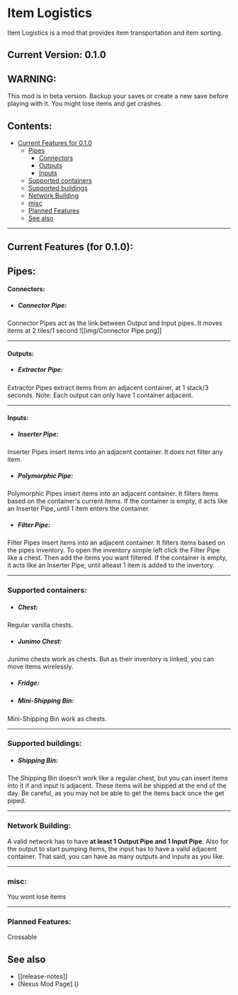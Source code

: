 # Item Logistics
Item Logistics is a mod that provides item transportation and item sorting.

## Current Version: 0.1.0

## WARNING:
This mod is in beta version. Backup your saves or create a new save before playing with it. You might lose items and get crashes.

## Contents:
- [Current Features for 0.1.0](#current-features-for-010)
	- [Pipes](#pipes)
		- [Connectors](#connectors)
		- [Outputs](#outputs)
		- [Inputs](#inputs)
	-  [Supported containers](#supported-containers)
	-  [Supported buildings](#supported-buildings)
	-  [Network Building](#network-building)
	-  [misc](#misc)
	-  [Planned Features](#planned-features)
	-  [See also](#see-also)

---

## Current Features (for 0.1.0):

## Pipes:
#### Connectors:
- ##### Connector Pipe: 
Connector Pipes act as the link between Output and Input pipes.
It moves items at 2 tiles/1 second
![[img/Connector Pipe.png]] 

---

#### Outputs:
- ##### Extractor Pipe:
Extractor Pipes extract items from an adjacent container, at 1 stack/3 seconds.
Note: Each output can only have 1 container adjacent. 

---

#### Inputs:
- ##### Inserter Pipe:
Inserter Pipes insert items into an adjacent container. It does not filter any item.
- ##### Polymorphic Pipe:
Polymorphic Pipes insert items into an adjacent container. It filters items based on the container's current items. If the container is empty, it acts like an Inserter Pipe, until 1 item enters the container.
- ##### Filter Pipe:
Filter Pipes insert items into an adjacent container. It filters items based on the pipes inventory. To open the inventory simple left click the Filter Pipe like a chest. Then add the items you want filtered. If the container is empty, it acts like an Inserter Pipe, until alteast 1 item is added to the invertory.

---

### Supported containers:
- ##### Chest:
Regular vanilla chests.
- ##### Junimo Chest:
Junimo chests work as chests. But as their inventory is linked, you can move items wirelessly.
- ##### Fridge:

- ##### Mini-Shipping Bin:
Mini-Shipping Bin work as chests.

---

### Supported buildings:
- ##### Shipping Bin:
The Shipping Bin doesn't work like a regular chest, but you can insert items into it if and input is adjacent. These items will be shipped at the end of the day. 
Be careful, as you may not be able to get the items back once the get piped.

---

### Network Building:
A valid network has to have **at least 1 Output Pipe and 1 Input Pipe**.
Also for the output to start pumping items, the input has to have a valid adjacent container.
That said, you can have as many outputs and inputs as you like.


---

### misc:
You wont lose items

---

### Planned Features:
Crossable 

## See also
- [[release-notes]]
- [Nexus Mod Page].()
